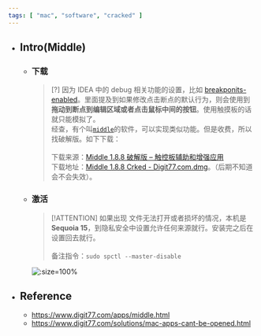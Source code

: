 ```yaml
---
tags: [ "mac", "software", "cracked" ]
---
```


* ## Intro(Middle)

    + ### 下载

        > [?] 因为 IDEA 中的 debug 相关功能的设置，比如 [breakponits-enabled](https://www.jetbrains.com/help/idea/using-breakpoints.html#enabled)。里面提及到如果修改点击断点的默认行为，则会使用到 **拖动到断点到编辑区域或者点击鼠标中间的按钮**。使用触摸板的话就只能模拟了。
        <br>经查，有个叫[`middle`](https://middleclick.app/)的软件，可以实现类似功能。但是收费，所以找破解版。如下下载：
        <br><br> 下载来源：[Middle 1.8.8 破解版 – 触控板辅助和增强应用](https://www.digit77.com/apps/middle.html)
        <br>下载地址：[Middle 1.8.8 Crked - Digit77.com.dmg](https://s91.nitroflare.com/d/f67655d5f5fccf50e4b3e7bb461d0103/Middle%201.8.8%20Crked%20-%20Digit77.com.dmg)。（后期不知道会不会失效）。

    + ### 激活

        > [!ATTENTION] 如果出现 文件无法打开或者损坏的情况，本机是 **Sequoia 15**，到隐私安全中设置允许任何来源就行。安装完之后在设置回去就行。
        <br><br>备注指令：`sudo spctl --master-disable`

        ![](/.images/devops/os/mac/middle-click-01.png ':size=100%')

* ## Reference

    + https://www.digit77.com/apps/middle.html
    + https://www.digit77.com/solutions/mac-apps-cant-be-opened.html